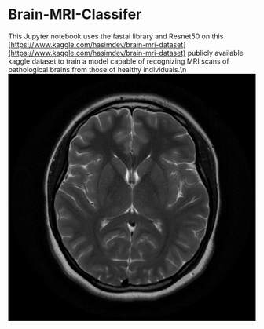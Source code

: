 # Brain-MRI-Classifer
This Jupyter notebook uses the fastai library and Resnet50 on this [https://www.kaggle.com/hasimdev/brain-mri-dataset](https://www.kaggle.com/hasimdev/brain-mri-dataset) publicly available kaggle dataset to train a model capable of recognizing MRI scans of pathological brains from those of healthy individuals.\n
![Example MRI](example.jpg)

